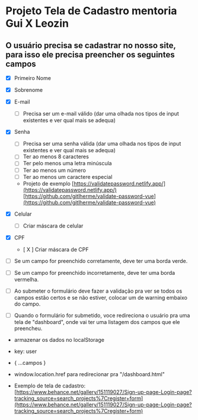 # Projeto Tela de Cadastro mentoria Gui X Leozin

## O usuário precisa se cadastrar no nosso site, para isso ele precisa preencher os seguintes campos

- [x] Primeiro Nome
- [x] Sobrenome
- [x] E-mail
  - [ ] Precisa ser um e-mail válido (dar uma olhada nos tipos de input existentes e ver qual mais se adequa)
- [x] Senha
  - [ ] Precisa ser uma senha válida (dar uma olhada nos tipos de input existentes e ver qual mais se adequa)
  - [ ] Ter ao menos 8 caracteres
  - [ ] Ter pelo menos uma letra minúscula
  - [ ] Ter ao menos um número
  - [ ] Ter ao menos um caractere especial
  - Projeto de exemplo [https://validatepassword.netlify.app/](https://validatepassword.netlify.app/)
    [https://github.com/gitlherme/validate-password-vue](https://github.com/gitlherme/validate-password-vue)
- [x] Celular
  - [ ] Criar máscara de celular
- [x] CPF

  - [ X ] Criar máscara de CPF

- [ ] Se um campo for preenchido corretamente, deve ter uma borda verde.

- [ ] Se um campo for preenchido incorretamente, deve ter uma borda vermelha.

- [ ] Ao submeter o formulário deve fazer a validação pra ver se todos os campos estão certos e se não estiver, colocar um <span> de warning embaixo do campo.

- [ ] Quando o formulário for submetido, voce redireciona o usuário pra uma tela de "dashboard", onde vai ter uma listagem dos campos que ele preencheu.

- armazenar os dados no localStorage
- key: user
- { ...campos }
- window.location.href para redirecionar pra "/dashboard.html"

- Exemplo de tela de cadastro: [https://www.behance.net/gallery/151119027/Sign-up-page-Login-page?tracking_source=search_projects%7Cregister+form](https://www.behance.net/gallery/151119027/Sign-up-page-Login-page?tracking_source=search_projects%7Cregister+form)
